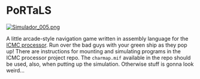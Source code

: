 # PoRTaLS

[![Simulador_005.png](https://s21.postimg.org/uludrfno7/Simulador_005.png)](https://postimg.org/image/7kdsloo0j/)

A little arcade-style navigation game written in assembly language for the [ICMC
processor](https://github.com/simoesusp/Processador-ICMC). Run over the bad guys
with your green ship as they pop up! There are instructions for mounting and
simulating programs in the ICMC processor project repo. The `charmap.mif`
available in the repo should be used, also, when putting up the simulation.
Otherwise stuff is gonna look weird...
